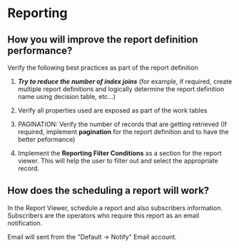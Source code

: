 # Reporting

## How you will improve the report definition performance?

Verify the following best practices as part of the report definition

1. ***Try to reduce the number of index joins*** (for example, if required, create multiple report definitions and logically determine the report definition name using decision table, etc...)

2. Verify all properties used are exposed as part of the work tables

3. PAGINATION: Verify the number of records that are getting retrieved (If required, implement __pagination__ for the report definition and to have the better peformance)

4. Implement the __Reporting Filter Conditions__ as a section for the report viewer. This will help the user to filter out and select the appropriate record.

## How does the scheduling a report will work?

In the Report Viewer, schedule a report and also subscribers information. Subscribers are the operators who require this report as an email notification. 

Email will sent from the "Default -> Notify" Email account. 
